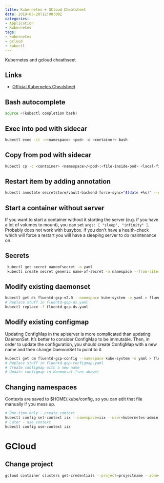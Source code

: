 ```yaml
---
title: Kubernetes + GCloud Cheatsheet
date: 2019-05-20T12:00:00Z
categories:
- Application
- Kubernetes
tags:
- kubernetes
- gcloud
- kubectl
---
```


Kubernetes and gcloud cheathseet

## Links
* [Official Kubernetes Cheatsheet](https://kubernetes.io/docs/reference/kubectl/cheatsheet/)

## Bash autocomplete
```bash
source <(kubectl completion bash)
```

## Exec into pod with sidecar
```bash
kubectl exec -it -n<namespace> <pod> -c <container> bash
```

## Copy from pod with sidecar
```bash
kubectl cp -c <container> <namespace>/<pod>:<file-inside-pod> <local-filename>
```

## Restart item by adding annotation
```bash
kubectl annotate secretstore/vault-backend force-sync="$(date +%s)" --overwrite
```

## Start a container without server
If you want to start a container without it starting the server (e.g. if you have a lot of volumes to mount), you can set `args: [ "sleep", "infinity" ]`. Probably does not work with busybox. If you don't have a health-check which will force a restart you will have a sleeping server to do maintenance on.

## Secrets
```bash
 kubectl get secret nameofsecret -o yaml
 kubectl create secret generic name-of-secret -n namespace --from-literal=secret-key=SECRET_KEY
```

## Modify existing daemonset
```bash
kubectl get ds fluentd-gcp-v2.0 --namespace kube-system -o yaml > fluentd-gcp-ds.yaml
# Replace stuff in fluentd-gcp-ds.yaml
kubectl replace -f fluentd-gcp-ds.yaml
```

## Modify existing configmap
Updating ConfigMap in the apiserver is more complicated than updating DaemonSet. It’s better to consider ConfigMap to be immutable. Then, in order to update the configuration, you should create ConfigMap with a new name and then change DaemonSet to point to it.

```bash
kubectl get cm fluentd-gcp-config --namespace kube-system -o yaml > fluentd-gcp-configmap.yaml
# Replace stuff in fluentd-gcp-configmap.yaml
# Create configmap with a new name
# Update configmap in daemonset (see above)
```

## Changing namespaces
Contexts are saved to $HOME/.kube/config, so you can edit that file manually if you mess up.

```bash
# One-time-only - create context
kubectl config set-context iix --namespace=iix --user=kubernetes-admin --cluster=kubernetes
# Later - use context 
kubectl config use-context iix
```

# GCloud

## Change project
```bash
gcloud container clusters get-credentials --project=projectname --zone=europe-north1 clustername
```

